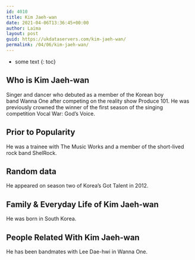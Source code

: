 ```yaml
---
id: 4010
title: Kim Jaeh-wan
date: 2021-04-06T13:36:45+00:00
author: Laima
layout: post
guid: https://ukdataservers.com/kim-jaeh-wan/
permalink: /04/06/kim-jaeh-wan/
---
```


* some text
{: toc}


## Who is Kim Jaeh-wan
                  
                  
                  
Singer and dancer who debuted as a member of the Korean boy band Wanna One after competing on the reality show Produce 101. He was previously crowned the winner of the first season of the singing competition Vocal War: God&#8217;s Voice.
                  
              
            
              
            
                
                
                
## Prior to Popularity
                  
                  
                  
He was a trainee with The Music Works and a member of the short-lived rock band ShelRock.
                  
              
            
              
            
                
                
                
## Random data
                  
                  
                  
He appeared on season two of Korea&#8217;s Got Talent in 2012.
                  
              
            
              
            
                
                
                
## Family & Everyday Life of Kim Jaeh-wan
                  
                  
                  
He was born in South Korea.
                  
              
            
              
            
                
                
                
## People Related With Kim Jaeh-wan
                  
                  
                  
He has been bandmates with Lee Dae-hwi in Wanna One.
                  
              
            
              
            
                
              
            
              
              
            
            
              
            
          
          
          